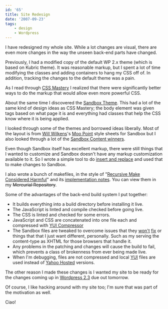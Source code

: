 ```yaml
---
id: '65'
title: Site Redesign
date: '2007-09-23'
tags:
    - design
    - Wordpress
---
```


I have redesigned my whole site. While a lot changes are visual, there are
even more changes in the way the unseen back-end parts have changed.

Previously, I had a modified copy of the default WP 2.x theme (which is based
on Kubric theme). It was reasonable markup, but I spent a lot of time
modifying the classes and adding containers to hang my CSS off of. In
addition, tracking the changes to the default theme was a pain.<!-- more -->

As I read through [CSS Mastery](https://amzn.to/2I3YKXd) I realized that there
were significantly better ways to do the markup that would allow even more
powerful CSS.

About the same time I discovered the
[Sandbox Theme](http://www.plaintxt.org/themes/sandbox/). This had a lot of
the same kind of design ideas as CSS Mastery; the body element was given tags
based on what page it is and everything had classes that help the CSS know
where it is being applied.

I looked through some of the themes and borrowed ideas liberally. Most of the
layout is from [Will Wilkens](http://iamww.com/)'s
[Moo Point](http://iamww.com/wordpress-theme-moo-point) style sheets for
Sandbox but I also looked through a lot of the
[Sandbox Content winners](http://www.sndbx.org/2007/08/07/and-the-winners-are/).

Even though Sandbox itself has excellent markup, there were still things that
I wanted to customize and Sandbox doesn't have any markup customization
available to it. So I wrote a simple tool to do
[insert and replace](# 'Broken Link') and used that to make changes to
Sandbox.

I also wrote a bunch of makefiles, in the style of
"[Recursive Make Considered Harmful](http://miller.emu.id.au/pmiller/books/rmch/)"
and its
[implementation notes](http://www.xs4all.nl/~evbergen/nonrecursive-make.html).
You can view them in my ~~Mercurial Repository~~.

Some of the advantages of the back-end build system I put together:

-   It builds everything into a build directory before installing it live.
-   The JavaScript is linted and compile checked before going live.
-   The CSS is linted and checked for some errors.
-   JavaScript and CSS are concatenated into one file each and compressed with
    [YUI Compressor](http://www.julienlecomte.net/blog/2007/08/13/introducing-the-yui-compressor/)
-   The Sandbox files are tweaked to overcome issues that they
    [won't](http://code.google.com/p/sandbox-theme/issues/detail?id=40)
    [fix](http://code.google.com/p/sandbox-theme/issues/detail?id=41) or
    things that that I just want different, personally. Such as my serving the
    content-type as XHTML for those browsers that handle it.
-   Any problems in the patching and changes will cause the build to fail,
    which prevents a class of brokenness from ever being made live.
-   When I'm debugging, files are not compressed and local
    [YUI](http://developer.yahoo.com/yui/) files are used instead of
    [Yahoo Hosted](http://developer.yahoo.com/yui/articles/hosting/) versions.

The other reason I made these changes is I wanted my site to be ready for the
changes coming up in [Wordpress 2.3](http://codex.wordpress.org/Version_2.3)
due out tomorrow.

Of course, I like hacking around with my site too; I'm sure that was part of
the motivation as well.

Ciao!

